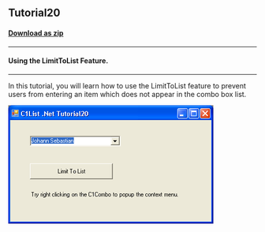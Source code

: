 ## Tutorial20
#### [Download as zip](https://grapecity.github.io/DownGit/#/home?url=https://github.com/GrapeCity/ComponentOne-WinForms-Samples/tree/master/NetFramework\List\CS\Tutorials\Tutorial20)
____
#### Using the LimitToList Feature.
____
In this tutorial, you will learn how to use the LimitToList feature to prevent users from entering an item which does not appear in the combo box list.

![screenshot](screenshot.png)
